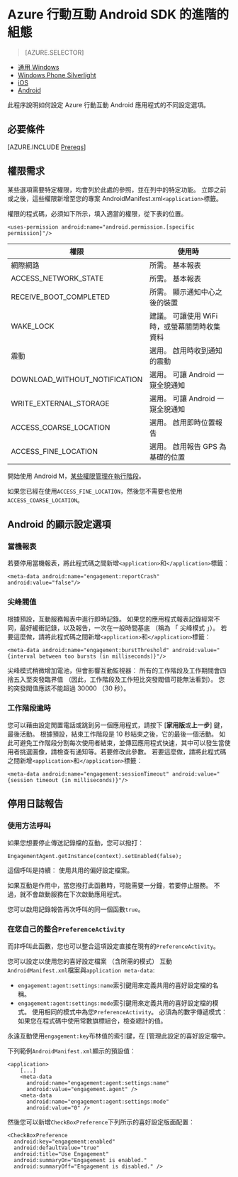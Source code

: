 <properties
    pageTitle="Azure 行動互動 Android SDK 的進階的組態"
    description="說明的進階的組態選項，包括使用 Azure 行動互動 Android SDK Android 資訊清單"
    services="mobile-engagement"
    documentationCenter="mobile"
    authors="piyushjo"
    manager="erikre"
    editor="" />

<tags
    ms.service="mobile-engagement"
    ms.workload="mobile"
    ms.tgt_pltfrm="mobile-android"
    ms.devlang="Java"
    ms.topic="article"
    ms.date="10/04/2016"
    ms.author="piyushjo;ricksal" />

# <a name="advanced-configuration-for-azure-mobile-engagement-android-sdk"></a>Azure 行動互動 Android SDK 的進階的組態

> [AZURE.SELECTOR]
- [通用 Windows](mobile-engagement-windows-store-advanced-configuration.md)
- [Windows Phone Silverlight](mobile-engagement-windows-phone-integrate-engagement.md)
- [iOS](mobile-engagement-ios-integrate-engagement.md)
- [Android](mobile-engagement-android-advanced-configuration.md)

此程序說明如何設定 Azure 行動互動 Android 應用程式的不同設定選項。

## <a name="prerequisites"></a>必要條件

[AZURE.INCLUDE [Prereqs](../../includes/mobile-engagement-android-prereqs.md)]

## <a name="permission-requirements"></a>權限需求
某些選項需要特定權限，均會列於此處的參照，並在列中的特定功能。 立即之前或之後，這些權限新增至您的專案 AndroidManifest.xml`<application>`標籤。

權限的程式碼，必須如下所示，填入適當的權限，從下表的位置。

    <uses-permission android:name="android.permission.[specific permission]"/>


| 權限 | 使用時 |
| ---------- | --------- |
| 網際網路 | 所需。 基本報表 |
| ACCESS_NETWORK_STATE | 所需。 基本報表 |
| RECEIVE_BOOT_COMPLETED | 所需。 顯示通知中心之後的裝置 |
| WAKE_LOCK | 建議。 可讓使用 WiFi 時，或螢幕關閉時收集資料 |
| 震動 | 選用。 啟用時收到通知的震動 |
| DOWNLOAD_WITHOUT_NOTIFICATION | 選用。 可讓 Android 一窺全貌通知 |
| WRITE_EXTERNAL_STORAGE | 選用。 可讓 Android 一窺全貌通知 |
| ACCESS_COARSE_LOCATION | 選用。 啟用即時位置報告 |
| ACCESS_FINE_LOCATION | 選用。 啟用報告 GPS 為基礎的位置 |

開始使用 Android M，[某些權限管理在執行階段](mobile-engagement-android-location-reporting.md#Android-M-Permissions)。

如果您已經在使用``ACCESS_FINE_LOCATION``，然後您不需要也使用``ACCESS_COARSE_LOCATION``。

## <a name="android-manifest-configuration-options"></a>Android 的顯示設定選項

### <a name="crash-report"></a>當機報表

若要停用當機報表，將此程式碼之間新增`<application>`和`</application>`標籤︰

    <meta-data android:name="engagement:reportCrash" android:value="false"/>

### <a name="burst-threshold"></a>尖峰閥值

根據預設，互動服務報表中進行即時記錄。 如果您的應用程式報表記錄經常不同，最好緩衝記錄，以及報告，一次在一般時間基底 （稱為 「 尖峰模式 」）。 若要這麼做，請將此程式碼之間新增`<application>`和`</application>`標籤︰

    <meta-data android:name="engagement:burstThreshold" android:value="{interval between too bursts (in milliseconds)}"/>

尖峰模式稍微增加電池，但會影響互動監視器︰ 所有的工作階段及工作期間會四捨五入至突發臨界值 （因此，工作階段及工作短比突發閥值可能無法看到）。 您的突發閥值應該不能超過 30000 （30 秒）。

### <a name="session-timeout"></a>工作階段逾時

 您可以藉由設定閒置電話或跳到另一個應用程式，請按下 [**家用版**或**上一步**] 鍵，最後活動。 根據預設，結束工作階段是 10 秒結束之後，它的最後一個活動。 如此可避免工作階段分割每次使用者結束，並傳回應用程式快速，其中可以發生當使用者挑選圖像，請檢查有通知等。若要修改此參數。 若要這麼做，請將此程式碼之間新增`<application>`和`</application>`標籤︰

    <meta-data android:name="engagement:sessionTimeout" android:value="{session timeout (in milliseconds)}"/>

## <a name="disable-log-reporting"></a>停用日誌報告

### <a name="using-a-method-call"></a>使用方法呼叫

如果您想要停止傳送記錄檔的互動，您可以撥打︰

    EngagementAgent.getInstance(context).setEnabled(false);

這個呼叫是持續︰ 使用共用的偏好設定檔案。

如果互動是作用中，當您撥打此函數時，可能需要一分鐘，若要停止服務。 不過，就不會啟動服務在下次啟動應用程式。

您可以啟用記錄報告再次呼叫的同一個函數`true`。

### <a name="integration-in-your-own-preferenceactivity"></a>在您自己的整合`PreferenceActivity`

而非呼叫此函數，您也可以整合這項設定直接在現有的`PreferenceActivity`。

您可以設定以使用您的喜好設定檔案 （含所需的模式） 互動`AndroidManifest.xml`檔案與`application meta-data`:

-   `engagement:agent:settings:name`索引鍵用來定義共用的喜好設定檔的名稱。
-   `engagement:agent:settings:mode`索引鍵用來定義共用的喜好設定檔的模式。 使用相同的模式中為您`PreferenceActivity`。 必須為的數字傳遞模式︰ 如果您在程式碼中使用常數旗標組合，檢查總計的值。

永遠互動使用`engagement:key`布林值的索引鍵，在 [管理此設定的喜好設定檔中。

下列範例`AndroidManifest.xml`顯示的預設值︰

    <application>
        [...]
        <meta-data
          android:name="engagement:agent:settings:name"
          android:value="engagement.agent" />
        <meta-data
          android:name="engagement:agent:settings:mode"
          android:value="0" />

然後您可以新增`CheckBoxPreference`下列所示的喜好設定版面配置︰

    <CheckBoxPreference
      android:key="engagement:enabled"
      android:defaultValue="true"
      android:title="Use Engagement"
      android:summaryOn="Engagement is enabled."
      android:summaryOff="Engagement is disabled." />
